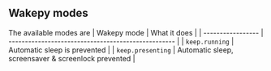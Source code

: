 ## Wakepy modes

The available modes are 
| Wakepy mode       | What it does                                        |
| ----------------- | --------------------------------------------------- |
| `keep.running`    | Automatic sleep is prevented                        |
| `keep.presenting` | Automatic sleep, screensaver & screenlock prevented |
